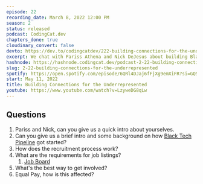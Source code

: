 ```yaml
---
episode: 22
recording_date: March 8, 2022 12:00 PM
season: 2
status: released
podcast: CodingCat.dev
chapters_done: true
cloudinary_convert: false
devto: https://dev.to/codingcatdev/222-building-connections-for-the-underrepresented-5hk
excerpt: We chat with Pariss Athena and Nick DeJesus about building Black Tech Pipeline. How Black Tech Pipeline is building connections for the underrepresented.
hashnode: https://hashnode.codingcat.dev/podcast-2-22-building-connections-for-the-underrepresented
slug: 2-22-building-connections-for-the-underrepresented
spotify: https://open.spotify.com/episode/6QRl4DJaj6fFjXg9emXiFR?si=GQ5SNoHjQO2hxVQN1K9Xdg
start: May 11, 2022
title: Building Connections for the Underrepresented
youtube: https://www.youtube.com/watch?v=LzyweDG8qLw
---
```

## Questions

1. Pariss and Nick, can you give us a quick intro about yourselves.
2. Can you give us a brief intro and some background on how [Black Tech Pipeline](https://blacktechpipeline.com/) got started?
3. How does the recruitment process work? 
4. What are the requirements for job listings? 
    1. [Job Board](https://blacktechpipeline.com/jobs)
5. What's the best way to get involved?
6. Equal Pay, how is this affected?
